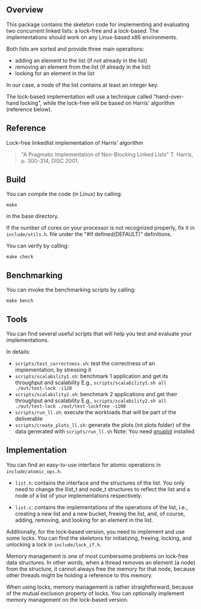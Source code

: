 Overview
--------
This package contains the skeleton code for implementing and evaluating 
two concurrent linked lists: a lock-free and a lock-based.
The implementations should work on any Linux-based x86 environments.

Both lists are sorted and provide three main operations: 
* adding an element to the list (if not already in the list)
* removing an element from the list (if already in the list)
* looking for an element in the list

In our case, a node of the list contains at least an integer key.

The lock-based implementation will use a technique called "hand-over-hand
locking", while the lock-free will be based on Harris' algorithm (reference
below).


Reference
---------
Lock-free linkedlist implementation of Harris' algorithm
> "A Pragmatic Implementation of Non-Blocking Linked Lists" 
> T. Harris, p. 300-314, DISC 2001.


Build
-----
You can compile the code (in Linux) by calling:
```
make
```
in the base directory.

If the number of cores on your processor is not recognized properly, fix it
in `include/utils.h`.
file under the "#if defined(DEFAULT)" definitions.

You can verify by calling:
```
make check
```

Benchmarking
------------
You can invoke the benchmarking scripts by calling:
```
make bench
```

Tools
-----
You can find several useful scripts that will help you test and evaluate your implementations.

In details:
* `scripts/test_correctness.sh`: test the correctness of an implementation, by stressing it
* `scripts/scalability1.sh`: benchmark 1 application and get its throughput and scalability
  E.g., `scripts/scalability1.sh all ./out/test-lock -i128`
* `scripts/scalability2.sh`: benchmark 2 applications and get their throughput and scalability
  E.g., `scripts/scalability2.sh all ./out/test-lock ./out/test-lockfree -i100`
* `scripts/run_ll.sh`: execute the workloads that will be part of the deliverable
* `scripts/create_plots_ll.sh`: generate the plots (int plots folder) of the data generated with
  `scripts/run_ll.sh`
  Note: You need [gnuplot](http://gnuplot.info/) installed		  


Implementation
--------------
You can find an easy-to-use interface for atomic operations in
`include/atomic_ops.h`.

* `list.h`: contains the interface and the structures of the list. 
You only need to change the llist_t and node_t structures to reflect the list
and a node of a list of your implementations respectively. 

* `list.c`: contains the implementations of the operations of the list, i.e.,
creating a new list and a new bucket, freeing the list, and, of course,
adding, removing, and looking for an element in the list.

Additionally, for the lock-based version, you need to implement and use some
locks. You can find the skeletons for initializing, freeing, locking, and
unlocking a lock in `include/lock_if.h`.

Memory management is one of most cumbersome problems on lock-free data
structures. In other words, when a thread removes an element (a node) from
the structure, it cannot always free the memory for that node, because other
threads might be holding a reference to this memory. 

When using locks, memory management is rather straightforward, because of the
mutual exclusion property of locks. You can optionally implement memory
management on the lock-based version.

